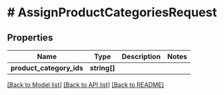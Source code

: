 # # AssignProductCategoriesRequest

## Properties

Name | Type | Description | Notes
------------ | ------------- | ------------- | -------------
**product_category_ids** | **string[]** |  |

[[Back to Model list]](../../README.md#models) [[Back to API list]](../../README.md#endpoints) [[Back to README]](../../README.md)
